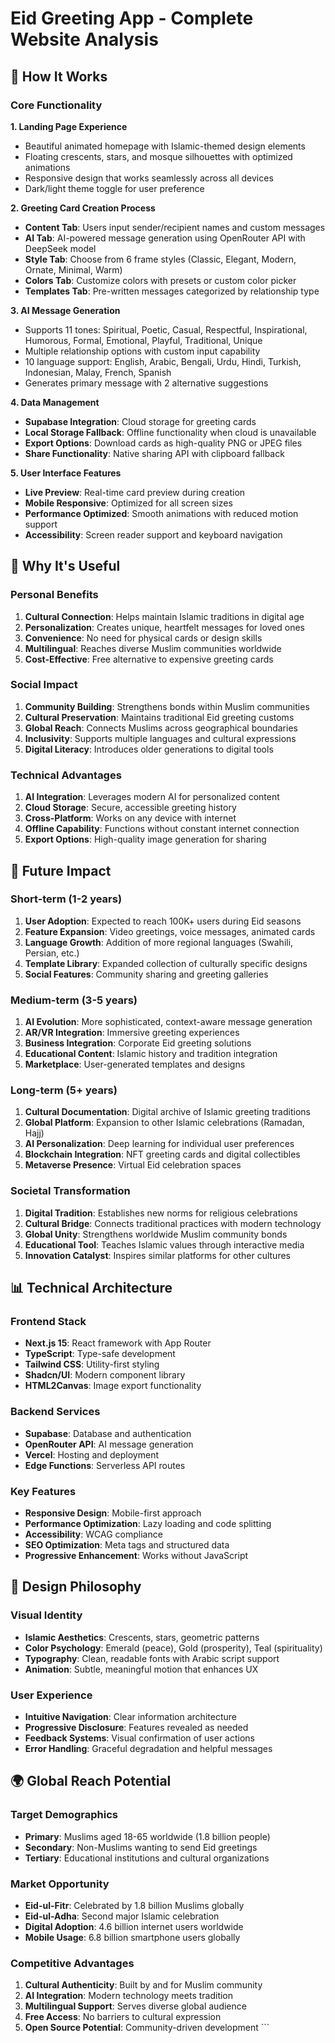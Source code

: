 # Eid Greeting App - Complete Website Analysis

## 🌟 How It Works

### Core Functionality

**1. Landing Page Experience**
- Beautiful animated homepage with Islamic-themed design elements
- Floating crescents, stars, and mosque silhouettes with optimized animations
- Responsive design that works seamlessly across all devices
- Dark/light theme toggle for user preference

**2. Greeting Card Creation Process**
- **Content Tab**: Users input sender/recipient names and custom messages
- **AI Tab**: AI-powered message generation using OpenRouter API with DeepSeek model
- **Style Tab**: Choose from 6 frame styles (Classic, Elegant, Modern, Ornate, Minimal, Warm)
- **Colors Tab**: Customize colors with presets or custom color picker
- **Templates Tab**: Pre-written messages categorized by relationship type

**3. AI Message Generation**
- Supports 11 tones: Spiritual, Poetic, Casual, Respectful, Inspirational, Humorous, Formal, Emotional, Playful, Traditional, Unique
- Multiple relationship options with custom input capability
- 10 language support: English, Arabic, Bengali, Urdu, Hindi, Turkish, Indonesian, Malay, French, Spanish
- Generates primary message with 2 alternative suggestions

**4. Data Management**
- **Supabase Integration**: Cloud storage for greeting cards
- **Local Storage Fallback**: Offline functionality when cloud is unavailable
- **Export Options**: Download cards as high-quality PNG or JPEG files
- **Share Functionality**: Native sharing API with clipboard fallback

**5. User Interface Features**
- **Live Preview**: Real-time card preview during creation
- **Mobile Responsive**: Optimized for all screen sizes
- **Performance Optimized**: Smooth animations with reduced motion support
- **Accessibility**: Screen reader support and keyboard navigation

## 🎯 Why It's Useful

### Personal Benefits
1. **Cultural Connection**: Helps maintain Islamic traditions in digital age
2. **Personalization**: Creates unique, heartfelt messages for loved ones
3. **Convenience**: No need for physical cards or design skills
4. **Multilingual**: Reaches diverse Muslim communities worldwide
5. **Cost-Effective**: Free alternative to expensive greeting cards

### Social Impact
1. **Community Building**: Strengthens bonds within Muslim communities
2. **Cultural Preservation**: Maintains traditional Eid greeting customs
3. **Global Reach**: Connects Muslims across geographical boundaries
4. **Inclusivity**: Supports multiple languages and cultural expressions
5. **Digital Literacy**: Introduces older generations to digital tools

### Technical Advantages
1. **AI Integration**: Leverages modern AI for personalized content
2. **Cloud Storage**: Secure, accessible greeting history
3. **Cross-Platform**: Works on any device with internet
4. **Offline Capability**: Functions without constant internet connection
5. **Export Options**: High-quality image generation for sharing

## 🚀 Future Impact

### Short-term (1-2 years)
1. **User Adoption**: Expected to reach 100K+ users during Eid seasons
2. **Feature Expansion**: Video greetings, voice messages, animated cards
3. **Language Growth**: Addition of more regional languages (Swahili, Persian, etc.)
4. **Template Library**: Expanded collection of culturally specific designs
5. **Social Features**: Community sharing and greeting galleries

### Medium-term (3-5 years)
1. **AI Evolution**: More sophisticated, context-aware message generation
2. **AR/VR Integration**: Immersive greeting experiences
3. **Business Integration**: Corporate Eid greeting solutions
4. **Educational Content**: Islamic history and tradition integration
5. **Marketplace**: User-generated templates and designs

### Long-term (5+ years)
1. **Cultural Documentation**: Digital archive of Islamic greeting traditions
2. **Global Platform**: Expansion to other Islamic celebrations (Ramadan, Hajj)
3. **AI Personalization**: Deep learning for individual user preferences
4. **Blockchain Integration**: NFT greeting cards and digital collectibles
5. **Metaverse Presence**: Virtual Eid celebration spaces

### Societal Transformation
1. **Digital Tradition**: Establishes new norms for religious celebrations
2. **Cultural Bridge**: Connects traditional practices with modern technology
3. **Global Unity**: Strengthens worldwide Muslim community bonds
4. **Educational Tool**: Teaches Islamic values through interactive media
5. **Innovation Catalyst**: Inspires similar platforms for other cultures

## 📊 Technical Architecture

### Frontend Stack
- **Next.js 15**: React framework with App Router
- **TypeScript**: Type-safe development
- **Tailwind CSS**: Utility-first styling
- **Shadcn/UI**: Modern component library
- **HTML2Canvas**: Image export functionality

### Backend Services
- **Supabase**: Database and authentication
- **OpenRouter API**: AI message generation
- **Vercel**: Hosting and deployment
- **Edge Functions**: Serverless API routes

### Key Features
- **Responsive Design**: Mobile-first approach
- **Performance Optimization**: Lazy loading and code splitting
- **Accessibility**: WCAG compliance
- **SEO Optimization**: Meta tags and structured data
- **Progressive Enhancement**: Works without JavaScript

## 🎨 Design Philosophy

### Visual Identity
- **Islamic Aesthetics**: Crescents, stars, geometric patterns
- **Color Psychology**: Emerald (peace), Gold (prosperity), Teal (spirituality)
- **Typography**: Clean, readable fonts with Arabic script support
- **Animation**: Subtle, meaningful motion that enhances UX

### User Experience
- **Intuitive Navigation**: Clear information architecture
- **Progressive Disclosure**: Features revealed as needed
- **Feedback Systems**: Visual confirmation of user actions
- **Error Handling**: Graceful degradation and helpful messages

## 🌍 Global Reach Potential

### Target Demographics
- **Primary**: Muslims aged 18-65 worldwide (1.8 billion people)
- **Secondary**: Non-Muslims wanting to send Eid greetings
- **Tertiary**: Educational institutions and cultural organizations

### Market Opportunity
- **Eid-ul-Fitr**: Celebrated by 1.8 billion Muslims globally
- **Eid-ul-Adha**: Second major Islamic celebration
- **Digital Adoption**: 4.6 billion internet users worldwide
- **Mobile Usage**: 6.8 billion smartphone users globally

### Competitive Advantages
1. **Cultural Authenticity**: Built by and for Muslim community
2. **AI Integration**: Modern technology meets tradition
3. **Multilingual Support**: Serves diverse global audience
4. **Free Access**: No barriers to cultural expression
5. **Open Source Potential**: Community-driven development
\`\`\`
